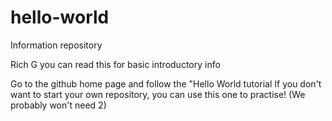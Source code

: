 # hello-world
Information repository

Rich G you can read this for basic introductory info

Go to the github home page and follow the "Hello World tutorial
If you don't want to start your own repository, you can use this one to practise!
(We probably won't need 2)
